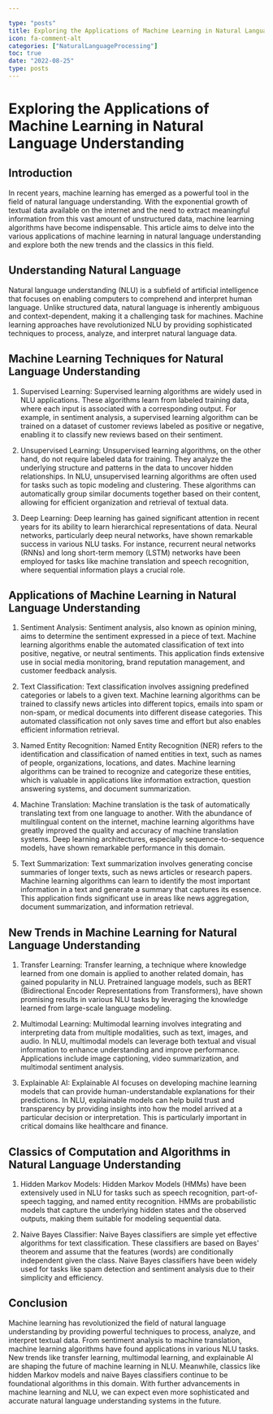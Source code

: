 ```yaml
---

type: "posts"
title: Exploring the Applications of Machine Learning in Natural Language Understanding
icon: fa-comment-alt
categories: ["NaturalLanguageProcessing"]
toc: true
date: "2022-08-25"
type: posts
---
```





# Exploring the Applications of Machine Learning in Natural Language Understanding

## Introduction

In recent years, machine learning has emerged as a powerful tool in the field of natural language understanding. With the exponential growth of textual data available on the internet and the need to extract meaningful information from this vast amount of unstructured data, machine learning algorithms have become indispensable. This article aims to delve into the various applications of machine learning in natural language understanding and explore both the new trends and the classics in this field.

## Understanding Natural Language

Natural language understanding (NLU) is a subfield of artificial intelligence that focuses on enabling computers to comprehend and interpret human language. Unlike structured data, natural language is inherently ambiguous and context-dependent, making it a challenging task for machines. Machine learning approaches have revolutionized NLU by providing sophisticated techniques to process, analyze, and interpret natural language data.

## Machine Learning Techniques for Natural Language Understanding

1. Supervised Learning: Supervised learning algorithms are widely used in NLU applications. These algorithms learn from labeled training data, where each input is associated with a corresponding output. For example, in sentiment analysis, a supervised learning algorithm can be trained on a dataset of customer reviews labeled as positive or negative, enabling it to classify new reviews based on their sentiment.

2. Unsupervised Learning: Unsupervised learning algorithms, on the other hand, do not require labeled data for training. They analyze the underlying structure and patterns in the data to uncover hidden relationships. In NLU, unsupervised learning algorithms are often used for tasks such as topic modeling and clustering. These algorithms can automatically group similar documents together based on their content, allowing for efficient organization and retrieval of textual data.

3. Deep Learning: Deep learning has gained significant attention in recent years for its ability to learn hierarchical representations of data. Neural networks, particularly deep neural networks, have shown remarkable success in various NLU tasks. For instance, recurrent neural networks (RNNs) and long short-term memory (LSTM) networks have been employed for tasks like machine translation and speech recognition, where sequential information plays a crucial role.

## Applications of Machine Learning in Natural Language Understanding

1. Sentiment Analysis: Sentiment analysis, also known as opinion mining, aims to determine the sentiment expressed in a piece of text. Machine learning algorithms enable the automated classification of text into positive, negative, or neutral sentiments. This application finds extensive use in social media monitoring, brand reputation management, and customer feedback analysis.

2. Text Classification: Text classification involves assigning predefined categories or labels to a given text. Machine learning algorithms can be trained to classify news articles into different topics, emails into spam or non-spam, or medical documents into different disease categories. This automated classification not only saves time and effort but also enables efficient information retrieval.

3. Named Entity Recognition: Named Entity Recognition (NER) refers to the identification and classification of named entities in text, such as names of people, organizations, locations, and dates. Machine learning algorithms can be trained to recognize and categorize these entities, which is valuable in applications like information extraction, question answering systems, and document summarization.

4. Machine Translation: Machine translation is the task of automatically translating text from one language to another. With the abundance of multilingual content on the internet, machine learning algorithms have greatly improved the quality and accuracy of machine translation systems. Deep learning architectures, especially sequence-to-sequence models, have shown remarkable performance in this domain.

5. Text Summarization: Text summarization involves generating concise summaries of longer texts, such as news articles or research papers. Machine learning algorithms can learn to identify the most important information in a text and generate a summary that captures its essence. This application finds significant use in areas like news aggregation, document summarization, and information retrieval.

## New Trends in Machine Learning for Natural Language Understanding

1. Transfer Learning: Transfer learning, a technique where knowledge learned from one domain is applied to another related domain, has gained popularity in NLU. Pretrained language models, such as BERT (Bidirectional Encoder Representations from Transformers), have shown promising results in various NLU tasks by leveraging the knowledge learned from large-scale language modeling.

2. Multimodal Learning: Multimodal learning involves integrating and interpreting data from multiple modalities, such as text, images, and audio. In NLU, multimodal models can leverage both textual and visual information to enhance understanding and improve performance. Applications include image captioning, video summarization, and multimodal sentiment analysis.

3. Explainable AI: Explainable AI focuses on developing machine learning models that can provide human-understandable explanations for their predictions. In NLU, explainable models can help build trust and transparency by providing insights into how the model arrived at a particular decision or interpretation. This is particularly important in critical domains like healthcare and finance.

## Classics of Computation and Algorithms in Natural Language Understanding

1. Hidden Markov Models: Hidden Markov Models (HMMs) have been extensively used in NLU for tasks such as speech recognition, part-of-speech tagging, and named entity recognition. HMMs are probabilistic models that capture the underlying hidden states and the observed outputs, making them suitable for modeling sequential data.

2. Naive Bayes Classifier: Naive Bayes classifiers are simple yet effective algorithms for text classification. These classifiers are based on Bayes' theorem and assume that the features (words) are conditionally independent given the class. Naive Bayes classifiers have been widely used for tasks like spam detection and sentiment analysis due to their simplicity and efficiency.

## Conclusion

Machine learning has revolutionized the field of natural language understanding by providing powerful techniques to process, analyze, and interpret textual data. From sentiment analysis to machine translation, machine learning algorithms have found applications in various NLU tasks. New trends like transfer learning, multimodal learning, and explainable AI are shaping the future of machine learning in NLU. Meanwhile, classics like hidden Markov models and naive Bayes classifiers continue to be foundational algorithms in this domain. With further advancements in machine learning and NLU, we can expect even more sophisticated and accurate natural language understanding systems in the future.
